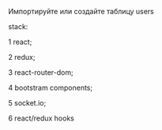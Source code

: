 Импортируйте или создайте таблицу users

stack:

1 react;

2 redux;

3 react-router-dom;

4 bootstram components;

5 socket.io;

6 react/redux hooks
